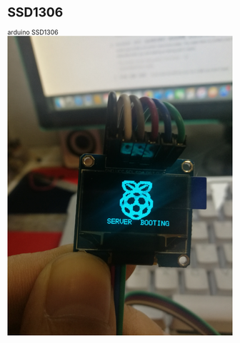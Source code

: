 # SSD1306
arduino SSD1306
![](https://github.com/flashria/SSD1306/blob/master/img/IMG_20171123_205157.jpg)
